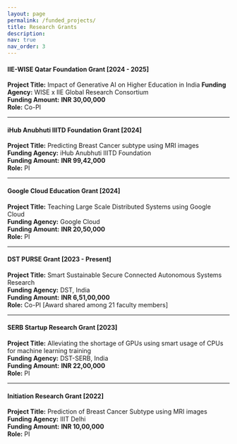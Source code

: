 ```yaml
---
layout: page
permalink: /funded_projects/
title: Research Grants
description: 
nav: true
nav_order: 3
---
```


#### **IIE-WISE Qatar Foundation Grant** [2024 - 2025]
**Project Title:** Impact of Generative AI on Higher Education in India
**Funding Agency:** WISE x IIE Global Research Consortium  
**Funding Amount:** <b class="super_emphasis">INR 30,00,000</b>  
**Role:** Co-PI

---

#### **iHub Anubhuti IIITD Foundation Grant** [2024]
**Project Title:** Predicting Breast Cancer subtype using MRI images  
**Funding Agency:** iHub Anubhuti IIITD Foundation  
**Funding Amount:** <b class="super_emphasis">INR 99,42,000</b>  
**Role:** PI

---

#### **Google Cloud Education Grant** [2024]
**Project Title:** Teaching Large Scale Distributed Systems using Google Cloud  
**Funding Agency:** Google Cloud  
**Funding Amount:** <b class="super_emphasis">INR 20,50,000</b>  
**Role:** PI

---

#### **DST PURSE Grant** [2023 - Present]
**Project Title:** Smart Sustainable Secure Connected Autonomous Systems Research  
**Funding Agency:** DST, India  
**Funding Amount:** <b class="super_emphasis">INR 6,51,00,000</b>  
**Role:** Co-PI [Award shared among 21 faculty members]

---

#### **SERB Startup Research Grant** [2023]
**Project Title:** Alleviating the shortage of GPUs using smart usage of CPUs for
machine learning training  
**Funding Agency:** DST-SERB, India  
**Funding Amount:** <b class="super_emphasis">INR 22,00,000</b>  
**Role:** PI

---

#### **Initiation Research Grant** [2022]
**Project Title:** Prediction of Breast Cancer Subtype using MRI images  
**Funding Agency:** IIIT Delhi  
**Funding Amount:** <b class="super_emphasis">INR 10,00,000</b>  
**Role:** PI